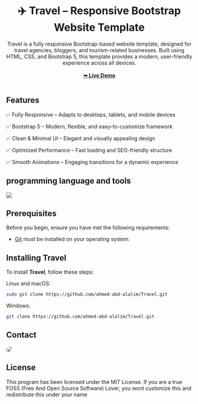 <div align="center">
<h1 align="center">✈️ Travel – Responsive Bootstrap Website Template</h1>
Travel is a fully responsive Bootstrap-based website template, designed for travel agencies, bloggers, and tourism-related businesses. Built using HTML, CSS, and Bootstrap 5, this template provides a modern, user-friendly experience across all devices.
<br />
<br />
<a href="https://ahmed-abd-alalim.github.io/Travel/"><strong>➥ Live Demo</strong></a>
<br />
<br />
</div>


## Features

<p>✅ Fully Responsive – Adapts to desktops, tablets, and mobile devices</p>
<p>✅ Bootstrap 5 – Modern, flexible, and easy-to-customize framework</p>
<p>✅ Clean & Minimal UI – Elegant and visually appealing design</p>
<p>✅ Optimized Performance – Fast loading and SEO-friendly structure</p>
<p>✅ Smooth Animations – Engaging transitions for a dynamic experience</p>


## programming language and tools

<p>
   <a href="#">
    <img src="https://skillicons.dev/icons?i=html,css,bootstrap,vscode,ps&perline=7" />
   </a>
</p>


## Prerequisites

Before you begin, ensure you have met the following requirements:

* [Git](https://git-scm.com/downloads "Download Git") must be installed on your operating system.


## Installing Travel

To install **Travel**, follow these steps:

Linux and macOS:

```bash
sudo git clone https://github.com/ahmed-abd-alalim/Travel.git
```

Windows:

```bash
git clone https://github.com/ahmed-abd-alalim/Travel.git
```


## Contact

<p align="left">
  <a href="https://www.linkedin.com/in/ahmed-abd-alalim-286768299/" target="_blank"><img src="https://img.shields.io/badge/-LinkedIn-%230077B5?style=for-the-badge&logo=linkedin&logoColor=white" style="border-radius: 30px" target="_blank"></a>
</p>


## License

This program has been licensed under the MIT License. If you are a true FOSS (Free And Open Source Software) Lover, you wont customize this and redistribute this under your name

